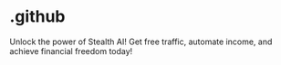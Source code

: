 # .github
Unlock the power of Stealth AI! Get free traffic, automate income, and achieve financial freedom today!
